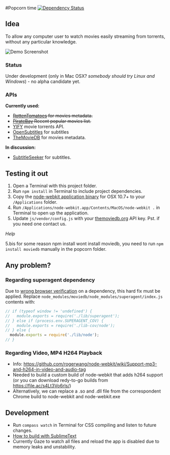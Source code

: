 #Popcorn time [![Dependency Status](https://david-dm.org/popcorn-time/popcorn-app.png?theme=shields.io)](https://david-dm.org/popcorn-time/popcorn-time)

## Idea

To allow any computer user to watch movies easily streaming from torrents, without any particular knowledge.

![Demo Screenshot](https://f.cloud.github.com/assets/1133842/1980972/1083f360-83cd-11e3-8e08-b01de5d33f1c.png)

### Status

Under development (only in Mac OSX? _somebody should try Linux and Windows_) - no alpha candidate yet.

 
### APIs

**Currently used:**
- ~~[RottenTomatoes](http://developer.rottentomatoes.com) for movies metadata.~~
- ~~[PirateBay](http://thepiratebay.se/browse/207/0/7/0) Recent popular movies list.~~
- [YIFY](http://yts.re/api) movie torrents API.
- [OpenSubtitles](http://trac.opensubtitles.org/projects/opensubtitles/wiki/XMLRPC) for subtitles
- [TheMovieDB](http://www.themoviedb.org/) for movies metadata.

**In discussion:**
- [SubtitleSeeker](http://www.api.subtitleseeker.com/About/Api-Search/) for subtitles.


## Testing it out
1. Open a Terminal with this project folder.
2. Run `npm install` in Terminal to include project dependencies.
3. Copy the [node-webkit application binary](https://s3.amazonaws.com/node-webkit/v0.8.5/node-webkit-v0.8.5-osx-ia32.zip) for OSX 10.7+ to your `/Applications` folder.
4. Run `/Applications/node-webkit.app/Contents/MacOS/node-webkit .` in Terminal to open up the application.
5. Update `js/vendor/config.js` with your [themoviedb.org](http://themoviedb.org) API key. Pst. if you need one contact us.

_Help_

5.bis for some reason npm install wont install moviedb, you need to run `npm install moviedb` manually in the popcorn folder.

## Any problem?

### Regarding superagent dependency
Due to [wrong browser verification](https://github.com/visionmedia/superagent/issues/95) on a dependency, this hard fix must be applied.
Replace `node_modules/moviedb/node_modules/superagent/index.js` contents with:
```javascript
// if (typeof window != 'undefined') {
//   module.exports = require('./lib/superagent');
// } else if (process.env.SUPERAGENT_COV) {
//   module.exports = require('./lib-cov/node');
// } else {
  module.exports = require('./lib/node');
// }
```

### Regarding Video, MP4 H264 Playback
- Info: https://github.com/rogerwang/node-webkit/wiki/Support-mp3-and-h264-in-video-and-audio-tag
- Needed to build a custom build of node-webkit that adds h264 support (or you can download redy-to-go builds from https://file.ac/s4Lt3Vo6rls/)
- Alternatively, we can replace a .so and .dll file from the correspondent Chrome build to node-webkit and node-webkit.exe


## Development
- Run `compass watch` in Terminal for CSS compiling and listen to future changes.
- [How to build with SublimeText](https://github.com/rogerwang/node-webkit/wiki/Debugging-with-Sublime-Text-2-and-3)
- Currently Gaze to watch all files and reload the app is disabled due to memory leaks and unstability.
